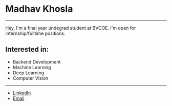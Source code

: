 # Madhav Khosla
---

Hey, I'm a final year undegrad student at BVCOE. I'm open for internship/fulltime positions.

## Interested in:

* Backend Development
* Machine Learning
* Deep Learning
* Computer Vision
---

* [LinkedIn](https://www.linkedin.com/in/madhav-k-a01148147/)
* [Email](mailto:madhav.khoslaa@gmail.com)





